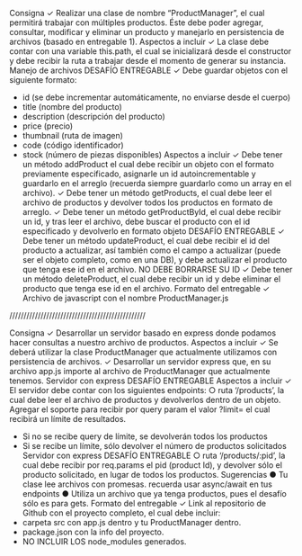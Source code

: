 Consigna
✓ Realizar una clase de nombre “ProductManager”,
el cual permitirá trabajar con múltiples
productos. Éste debe poder agregar, consultar,
modificar y eliminar un producto y manejarlo en
persistencia de archivos (basado en entregable
1).
Aspectos a incluir
✓ La clase debe contar con una variable this.path,
el cual se inicializará desde el constructor y debe
recibir la ruta a trabajar desde el momento de
generar su instancia.
Manejo de archivos
DESAFÍO ENTREGABLE
✓ Debe guardar objetos con el siguiente
formato:
- id (se debe incrementar
automáticamente, no enviarse
desde el cuerpo)
- title (nombre del producto)
- description (descripción del
producto)
- price (precio)
- thumbnail (ruta de imagen)
- code (código identificador)
- stock (número de piezas
disponibles)
Aspectos a incluir
✓ Debe tener un método addProduct el
cual debe recibir un objeto con el
formato previamente especificado,
asignarle un id autoincrementable y
guardarlo en el arreglo (recuerda
siempre guardarlo como un array en el
archivo).
✓ Debe tener un método getProducts, el
cual debe leer el archivo de productos y
devolver todos los productos en
formato de arreglo.
✓ Debe tener un método getProductById,
el cual debe recibir un id, y tras leer el
archivo, debe buscar el producto con el
id especificado y devolverlo en formato
objeto
DESAFÍO ENTREGABLE
✓ Debe tener un método updateProduct, el
cual debe recibir el id del producto a
actualizar, así también como el campo a
actualizar (puede ser el objeto completo,
como en una DB), y debe actualizar el
producto que tenga ese id en el archivo.
NO DEBE BORRARSE SU ID
✓ Debe tener un método deleteProduct, el
cual debe recibir un id y debe eliminar el
producto que tenga ese id en el archivo.
Formato del entregable
✓ Archivo de javascript con el nombre
ProductManager.js

////////////////////////////////////////////////

Consigna
✓ Desarrollar un servidor basado en
express donde podamos hacer
consultas a nuestro archivo de
productos.
Aspectos a incluir
✓ Se deberá utilizar la clase
ProductManager que actualmente
utilizamos con persistencia de archivos.
✓ Desarrollar un servidor express que, en
su archivo app.js importe al archivo de
ProductManager que actualmente
tenemos.
Servidor con express
DESAFÍO ENTREGABLE
Aspectos a incluir
✓ El servidor debe contar con los
siguientes endpoints:
○ ruta ‘/products’, la cual debe leer el
archivo de productos y devolverlos
dentro de un objeto. Agregar el
soporte para recibir por query
param el valor ?limit= el cual
recibirá un límite de resultados.
- Si no se recibe query de límite, se
devolverán todos los productos
- Si se recibe un límite, sólo devolver el
número de productos solicitados
Servidor con express
DESAFÍO ENTREGABLE
○ ruta ‘/products/:pid’, la cual debe
recibir por req.params el pid
(product Id), y devolver sólo el
producto solicitado, en lugar de
todos los productos.
Sugerencias
● Tu clase lee archivos con promesas.
recuerda usar async/await en tus
endpoints
● Utiliza un archivo que ya tenga
productos, pues el desafío sólo es para
gets.
Formato del entregable
✓ Link al repositorio de Github con el
proyecto completo, el cual debe incluir:
- carpeta src con app.js dentro y tu
ProductManager dentro.
- package.json con la info del proyecto.
- NO INCLUIR LOS node_modules
generados.